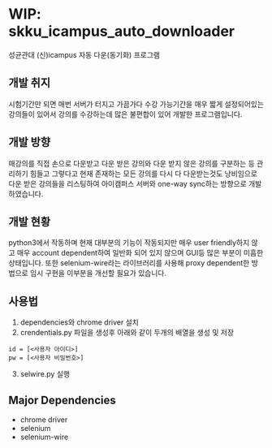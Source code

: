 # WIP: skku_icampus_auto_downloader
성균관대 (신)icampus 자동 다운(동기화) 프로그램


## 개발 취지
시험기간만 되면 매번 서버가 터지고 가끔가다 수강 가능기간을 매우 짧게 설정되어있는 강의들이 있어서 강의를 수강하는데 많은 불편합이 있어 개발한 프로그램입니다.

## 개발 방향
매강의를 직접 손으로 다운받고 다운 받은 강의와 다운 받지 않은 강의를 구분하는 등 관리하기 힘들고 그렇다고 현재 존재하는 모든 강의를 다시 다 다운받는것도 낭비임으로 다운 받은 강의들을 리스팅하여 아이캠퍼스 서버와 one-way sync하는 방향으로 개발하였습니다.

## 개발 현황
python3에서 작동하며 현재 대부분의 기능이 작동되지만 매우 user friendly하지 않고 매우 account dependent하여 일반화 되어 있지 않으며 GUI등 많은 부분이 미흡한 상태입니다. 
또한 selenium-wire라는 라이브러리를 사용해 proxy dependent한 방법으로 임시 구현을 이부분을 개선할 필요가 있습니다.

## 사용법
1. dependencies와 chrome driver 설치
2. crendentials.py 파일을 생성후 아래와 같이 두개의 배열을 생성 및 저장
  ```
  id = [<사용자 아이디>]
  pw = [<사용자 비밀번호>]
  ```
3. selwire.py 실행

## Major Dependencies
+ chrome driver
+ selenium
+ selenium-wire
